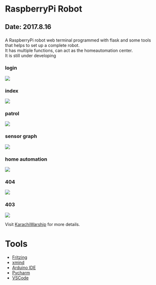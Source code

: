 # RaspberryPi Robot #
## Date: 2017.8.16<br> ##
### 
A RaspberryPi robot web terminal programmed with flask and some tools that helps to set up a complete robot.<br>
It has multiple functions, can act as the homeautomation center.<br>
It is still under developing<br>
###

### login ###
<img src=http://chuantu.biz/t5/168/1502445429x2093065985.png />

### index ###
<img src=http://chuantu.biz/t5/168/1502445406x2093065985.png />

### patrol ###
<img src=http://chuantu.biz/t5/168/1502445447x2093065985.png />

### sensor graph ###
<img src=http://chuantu.biz/t5/168/1502445470x2093065985.png />

### home automation ###
<img src=http://chuantu.biz/t5/168/1502445378x2093065985.png />

### 404 ###
<img src=http://chuantu.biz/t5/168/1502445259x2093065985.png />

### 403 ###
<img src=http://chuantu.biz/t5/168/1502445354x2093065985.png />

Visit [KarachiWarship](http://www.karachiwarship.top) for more details.


# Tools #
* [Fritzing](http://fritzing.org)
* [xmind](http://www.xmind.net/)
* [Arduino IDE](http://arduino.cc/en/Main/Software)
* [Pycharm]()
* [VSCode]()